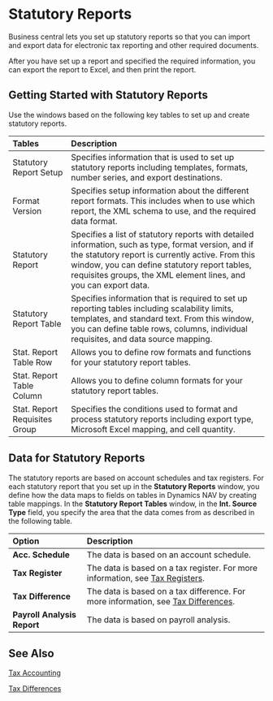 # Statutory Reports

Business central lets you set up statutory reports so that you can import and export data for electronic tax reporting and other required documents.

After you have set up a report and specified the required information, you can export the report to Excel, and then print the report.

 

## Getting Started with Statutory Reports 

Use the windows based on the following key tables to set up and create statutory reports. 

| Tables                        | Description                                                  |
| :---------------------------- | :----------------------------------------------------------- |
| Statutory Report Setup        | Specifies information that is used to set up statutory reports including templates, formats, number series, and export destinations. |
| Format Version                | Specifies setup information about the different report formats. This includes when to use which report, the XML schema to use, and the required data format. |
| Statutory Report              | Specifies a list of statutory reports with detailed information, such as type, format version, and if the statutory report is currently active. From this window, you can define statutory report tables, requisites groups, the XML element lines, and you can export data. |
| Statutory Report Table        | Specifies information that is required to set up reporting tables including scalability limits, templates, and standard text.   From this window, you can define table rows, columns, individual requisites, and data source mapping. |
| Stat. Report Table Row        | Allows you to define row formats and functions for your statutory report tables. |
| Stat. Report Table Column     | Allows you to define column formats for your statutory report tables. |
| Stat. Report Requisites Group | Specifies the conditions used to format and process statutory reports including export type, Microsoft Excel mapping, and cell quantity. |

 

## Data for Statutory Reports 

The statutory reports are based on account schedules and tax registers. For each statutory report that you set up in the **Statutory Reports** window, you define how the data maps to fields on tables in Dynamics NAV by creating table mappings. In the **Statutory Report Tables** window, in the **Int. Source Type** field, you specify the area that the data comes from as described in the following table.

| Option                      | Description                                                  |
| :-------------------------- | :----------------------------------------------------------- |
| **Acc. Schedule**           | The data is based on an account schedule.                    |
| **Tax Register**            | The data is based on a tax register. For more information, see [Tax Registers](https://docs.microsoft.com/en-us/dynamics-nav-app/localfunctionality/russia/tax-registers). |
| **Tax Difference**          | The data is based on a tax difference. For more information, see [Tax Differences](https://docs.microsoft.com/en-us/dynamics-nav-app/localfunctionality/russia/tax-differences). |
| **Payroll Analysis Report** | The data is based on payroll analysis.                       |

 

## See Also 

[Tax Accounting](https://github.com/DianaMalina/dynamics365smb-docs/blob/Pre-RussiaLF_EN/business-central/LocalFunctionality/RussiaLF_EN/Tax-Differences.md)

[Tax Differences](https://github.com/DianaMalina/dynamics365smb-docs/blob/Pre-RussiaLF_EN/business-central/LocalFunctionality/RussiaLF_EN/Tax-Accounting.md)

